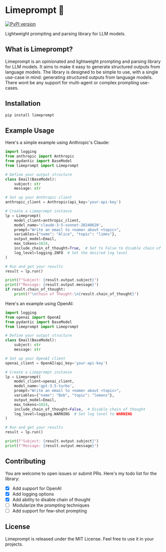 # Limeprompt 🍋

[![PyPI version](https://img.shields.io/pypi/v/limeprompt.svg)](https://pypi.org/project/limeprompt/)

Lightweight prompting and parsing library for LLM models.

## What is Limeprompt?

Limeprompt is an opinionated and lightweight prompting and parsing library for LLM models. It aims to make it easy to generate structured outputs from language models. The library is designed to be simple to use, with a single use-case in mind: generating structured outputs from language models. There wont be any support for multi-agent or complex prompting use-cases.

## Installation

```bash
pip install limeprompt
```

## Example Usage

Here's a simple example using Anthropic's Claude:

```python
import logging
from anthropic import Anthropic
from pydantic import BaseModel
from limeprompt import Limeprompt

# Define your output structure
class Email(BaseModel):
    subject: str
    message: str

# Set up your Anthropic client
anthropic_client = Anthropic(api_key='your-api-key')

# Create a Limeprompt instance
lp = Limeprompt(
    model_client=anthropic_client,
    model_name='claude-3-5-sonnet-20240620',
    prompt="Write an email to <name> about <topic>",
    variables={"name": "Alice", "topic": "limes"},
    output_model=Email,
    max_tokens=1024,
    include_chain_of_thought=True,  # Set to False to disable chain of thought
    log_level=logging.INFO  # Set the desired log level
)

# Run and get your results
result = lp.run()

print(f"Subject: {result.output.subject}")
print(f"Message: {result.output.message}")
if result.chain_of_thought:
    print(f"\nChain of Thought:\n{result.chain_of_thought}")
```

Here's an example using OpenAI:

```python
import logging
from openai import OpenAI
from pydantic import BaseModel
from limeprompt import Limeprompt

# Define your output structure
class Email(BaseModel):
    subject: str
    message: str

# Set up your OpenAI client
openai_client = OpenAI(api_key='your-api-key')

# Create a Limeprompt instance
lp = Limeprompt(
    model_client=openai_client,
    model_name='gpt-3.5-turbo',
    prompt="Write an email to <name> about <topic>",
    variables={"name": "Bob", "topic": "lemons"},
    output_model=Email,
    max_tokens=1024,
    include_chain_of_thought=False,  # Disable chain of thought
    log_level=logging.WARNING  # Set log level to WARNING
)

# Run and get your results
result = lp.run()

print(f"Subject: {result.output.subject}")
print(f"Message: {result.output.message}")
```

## Contributing

You are welcome to open issues or submit PRs. Here's my todo list for the library:

- [x] Add support for OpenAI
- [x] Add logging options
- [x] Add ability to disable chain of thought
- [ ] Modularize the prompting techniques
- [ ] Add support for few-shot prompting

## License

Limeprompt is released under the MIT License. Feel free to use it in your projects.
